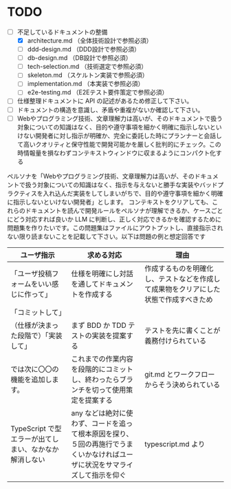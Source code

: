 # TODO

- [ ] 不足しているドキュメントの整備
  - [x] architecture.md （全体技術設計で参照必須）
  - [ ] ddd-design.md （DDD設計で参照必須）
  - [ ] db-design.md （DB設計で参照必須）
  - [ ] tech-selection.md （技術選定で参照必須）
  - [ ] skeleton.md （スケルトン実装で参照必須）
  - [ ] implementation.md （本実装で参照必須）
  - [ ] e2e-testing.md （E2Eテスト要件策定で参照必須）
- [ ] 仕様整理ドキュメントに API の記述があるため修正して下さい。
- [ ] ドキュメントの構造を意識し、矛盾や重複がないか確認して下さい。
- [ ] Webやプログラミング技術、文章理解力は高いが、そのドキュメントで扱う対象についての知識はなく、目的や遵守事項を細かく明確に指示しないといけない開発者に対し指示が明確か、完全に委託した時にプランナーと会話して高いクオリティと保守性能で開発可能かを厳しく批判的にチェック。この時情報量を損なわずコンテキストウィンドウに収まるようにコンパクト化する

ペルソナを「Webやプログラミング技術、文章理解力は高いが、そのドキュメントで扱う対象についての知識はなく、指示を与えないと勝手な実装やバッドプラクティスを入れ込んだ実装をしてしまいがちで、目的や遵守事項を細かく明確に指示しないといけない開発者」とします。
コンテキストをクリアしても、これらのドキュメントを読んで開発ルールをペルソナが理解できるか、ケースごとにどう対応すれば良いか LLM に判断し、正しく対応できるかを確認するために問題集を作りたいです。この問題集はファイルにアウトプットし、直接指示されない限り読まないことを記載して下さい。以下は問題の例と想定回答です

ユーザ指示 | 求める対応 | 理由
--- | --- | ---
「ユーザ投稿フォームをいい感じに作って」| 仕様を明確にし対話を通してドキュメントを作成する | 作成するものを明確化し、テストなどを作成して成果物をクリアにした状態で作成すべきため
「コミットして」 |
（仕様が決まった段階で）「実装して」 | まず BDD か TDD テストの実装を提案する | テストを先に書くことが義務付けられている
では次に〇〇の機能を追加します。 | これまでの作業内容を段階的にコミットし、終わったらブランチを切って使用策定を提案する | git.md とワークフローからそう決められている
TypeScript で型エラーが出てしまい、なかなか解消しない | any などは絶対に使わず、コードを追って根本原因を探り、５回の再施行でうまくいかなければユーザに状況をサマライズして指示を仰ぐ | typescript.md より
